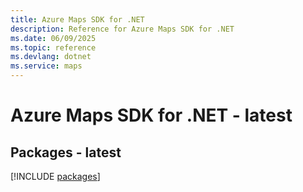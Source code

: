 ```yaml
---
title: Azure Maps SDK for .NET
description: Reference for Azure Maps SDK for .NET
ms.date: 06/09/2025
ms.topic: reference
ms.devlang: dotnet
ms.service: maps
---
```

# Azure Maps SDK for .NET - latest
## Packages - latest
[!INCLUDE [packages](maps-index.md)]